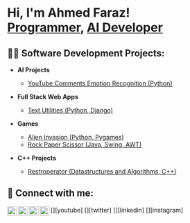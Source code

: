 <h1>Hi, I'm Ahmed Faraz! <br/><a href="https://github.com/ahmedfarazsyk">Programmer</a>, <a href="https://www.linkedin.com/in/ahmed-faraz-shaikh-30b409228/">AI Developer</a></h1>

<h2>👨‍💻 Software Development Projects:</h2>

- <b>AI Projects</b>
  - [YouTube Comments Emotion Recognition (Python)](https://github.com/joshmadakor1/Algorithms-Practice)
    
- <b>Full Stack Web Apps</b>
  - [Text Utilities (Python, Django)](https://github.com/joshmadakor1/4chan-Image-Analysis-Middleware-C964) </b>
  
- <b>Games</b>
  - [Alien Invasion (Python, Pygames)](https://github.com/joshmadakor1/Sentinel-Lab)
  - [Rock Paper Scissor (Java, Swing, AWT)](https://github.com/joshmadakor1/Jwipe.PowerShell)

- <b>C++ Projects</b>
  - [Restroperator (Datastructures and Algorithms, C++)](https://github.com/joshmadakor1/Package-Delivery-Pathfinding-Algorithm)



<h2> 🤳 Connect with me:</h2>
[<img align="left" alt="JoshMadakor | YouTube" width="22px" src="https://cdn.jsdelivr.net/npm/simple-icons@v3/icons/youtube.svg" />][youtube]
[<img align="left" alt="JoshMadakor | Twitter" width="22px" src="https://cdn.jsdelivr.net/npm/simple-icons@v3/icons/twitter.svg" />][twitter]
[<img align="left" alt="JoshMadakor | LinkedIn" width="22px" src="https://cdn.jsdelivr.net/npm/simple-icons@v3/icons/linkedin.svg" />][linkedin]
[<img align="left" alt="JoshMadakor | Instagram" width="22px" src="https://cdn.jsdelivr.net/npm/simple-icons@v3/icons/instagram.svg" />][instagram]

[twitter]: https://twitter.com/joshmadakor
[youtube]: https://www.youtube.com/c/joshmadakor
[instagram]: https://www.instagram.com/joshmadakor/
[linkedin]: https://linkedin.com/in/joshmadakor
